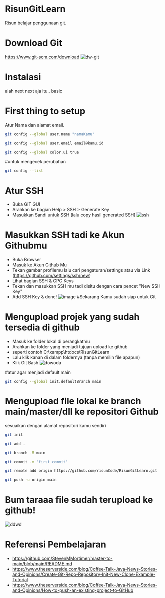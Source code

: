 # RisunGitLearn
Risun belajar penggunaan git.

# Download Git 
https://www.git-scm.com/download 
![dw-git](https://github.com/risunCode/RisunGitLearn/assets/155391863/1e7747fe-ab17-4e25-be14-56ad10f39c22)

# Instalasi
alah next next aja itu.. basic

# First thing to setup
Atur Nama dan alamat email.
```bash
git config --global user.name "namaKamu"
```
```bash
git config --global user.email email@kamu.id
```
```bash
git config --global color.ui true
```   

#untuk mengecek perubahan
```bash
git config --list
```    

# Atur SSH
- Buka GIT GUI
- Arahkan ke bagian Help > SSH > Generate Key
- Masukkan Sandi untuk SSH (lalu copy hasil generated SSH) 
![ssh](https://github.com/risunCode/RisunGitLearn/assets/155391863/8a8ce967-aa98-4b6e-9357-9c7c0e0f247f)

# Masukkan SSH tadi ke Akun Githubmu
- Buka Browser
- Masuk ke Akun Github Mu
- Tekan gambar profilemu lalu cari pengaturan/settings atau via Link (https://github.com/settings/ssh/new)
- Lihat bagian SSH & GPG Keys
- Tekan dan masukkan SSH mu tadi disitu dengan cara pencet "New SSH Key"
- Add SSH Key & done!
![image](https://github.com/risunCode/RisunGitLearn/assets/155391863/6ff2df2e-2249-41af-92b3-032a58618497)
#Sekarang Kamu sudah siap untuk Git


# Mengupload projek yang sudah tersedia di github
- Masuk ke folder lokal di perangkatmu
- Arahkan ke folder yang menjadi tujuan upload ke github
- seperti contoh C:\xampp\htdocs\RisunGitLearn
- Lalu klik kanan di dalam foldernya (tanpa memilih file apapun)
- Klik Git Bash 
![dowoda](https://github.com/risunCode/RisunGitLearn/assets/155391863/26c03196-2324-4b6d-912f-ff6de63d8cea)

  
#atur agar menjadi default main
```bash
git config --global init.defaultBranch main
```

# Mengupload file lokal ke branch main/master/dll ke repositori Github
sesuaikan dengan alamat repositori kamu sendiri
```bash
git init
```
```bash
git add .
```
```bash
git branch -M main
```
```bash
git commit -m "first commit"
```
```bash
git remote add origin https://github.com/risunCode/RisunGitLearn.git
```
```bash
git push -u origin main
``` 
# Bum taraaa file sudah terupload ke github!
![ddwd](https://github.com/risunCode/RisunGitLearn/assets/155391863/f061ad35-c931-42b9-94a7-82c9e390ed04)


# Referensi Pembelajaran
- https://github.com/StevenMMortimer/master-to-main/blob/main/README.md
- https://www.theserverside.com/blog/Coffee-Talk-Java-News-Stories-and-Opinions/Create-Git-Repo-Repository-Init-New-Clone-Example-Tutorial
- https://www.theserverside.com/blog/Coffee-Talk-Java-News-Stories-and-Opinions/How-to-push-an-existing-project-to-GitHub
